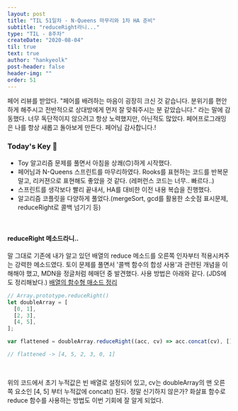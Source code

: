 ```yaml
---
layout: post
title: "TIL 51일차 - N-Queens 마무리와 1차 HA 준비"
subtitle: "reduceRight라니..."
type: "TIL - 8주차"
createDate: "2020-08-04"
til: true
text: true
author: "hankyeolk"
post-header: false
header-img: ""
order: 51
---
```


페어 리뷰를 받았다. "페어를 배려하는 마음이 굉장히 크신 것 같습니다. 분위기를 편안하게 해주시고 전반적으로 상대방에게 먼저 잘 맞춰주시는 분 같았습니다." 라는 말에 감동했다. 너무 독단적이지 않으려고 항상 노력했지만, 아닌적도 많았다. 페어프로그래밍은 나를 항상 새롭고 돌아보게 만든다. 페어님 감사합니다.!
<br>

### Today's Key 🔑

- Toy 알고리즘 문제를 풀면서 아침을 상쾌(🙃)하게 시작했다.
- 페어님과 N-Queens 스프린트를 마무리하였다. Rooks를 표현하는 코드를 반복문 말고, 리커젼으로 표현해도 좋았을 것 같다. (레퍼런스 코드는 너무.. 빠르다..)
- 스프린트를 생각보다 빨리 끝내서, HA를 대비한 이전 내용 복습을 진행했다.
- 알고리즘 코플릿을 다양하게 풀었다.(mergeSort, gcd를 활용한 소숫점 표시문제, reduceRight로 콜백 넘기기 등)

<br>

#### reduceRight 메소드라니..

말 그대로 기존에 내가 알고 있던 배열의 reduce 메소드를 오른쪽 인자부터 적용시켜주는 강력한 메소드였다. 토이 문제를 풀면서 '콜백 함수의 합성 사용'과 관련된 개념을 이해해야 했고, MDN을 정글처럼 헤매던 중 발견했다. 사용 방법은 아래와 같다. (JDS에도 정리해놨다.) [배열의 함수형 매소드 정리](https://www.notion.so/ddovblek/f5ffd6d74d344ab6ab76564411a05c75#d32d75dc001547df8eeddefc4381c55b)
<br>

```js
// Array.prototype.reduceRight()
let doubleArray = [
  [0, 1],
  [2, 3],
  [4, 5],
];

var flattened = doubleArray.reduceRight((acc, cv) => acc.concat(cv), []);

// flattened -> [4, 5, 2, 3, 0, 1]
```

<br>

위의 코드에서 초기 누적값은 빈 배열로 설정되어 있고, cv는 doubleArray의 맨 오른쪽 요소인 [4, 5] 부터 누적값에 concat() 된다. 정말 신기하지 않은가? 화살표 함수로 reduce 함수를 사용하는 방법도 이번 기회에 잘 알게 되었다.
